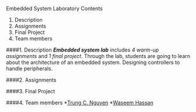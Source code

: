 Embedded System Laboratory
Contents
1. Description
2. Assignments
3. Final Project
4. Team members

####1. Description
   **_Embedded system lab_** includes _4 warm-up assignments_ and _1 final project_.
   Through the lab, students are going to learn about the architecture of an embedded system.
   Designing controllers to handle peripherals. 
   
####2. Assignments
  
####3. Final Project
  
####4. Team members
  *[Trung C. Nguyen](nguyencanhtrung@me.com)
  *[Waseem Hassan](waseemh40@gmail.com)
